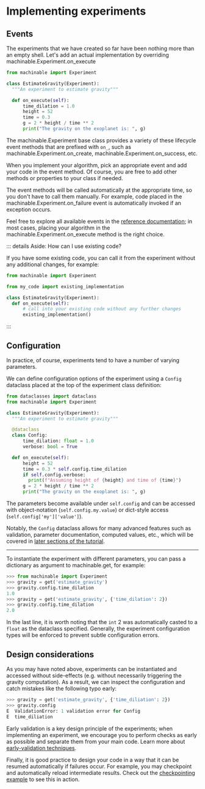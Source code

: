 # Implementing experiments

## Events

The experiments that we have created so far have been nothing more than an empty shell. Let's add an actual implementation by overriding <Pydoc caption="on_execute()">machinable.Experiment.on_execute</Pydoc>

```python
from machinable import Experiment

class EstimateGravity(Experiment):
  """An experiment to estimate gravity"""

  def on_execute(self):
      time_dilation = 1.0
      height = 52
      time = 0.3
      g = 2 * height / time ** 2
      print("The gravity on the exoplanet is: ", g)
```

The <Pydoc>machinable.Experiment</Pydoc> base class provides a variety of these lifecycle event methods that are prefixed with `on_`, such as <Pydoc caption="on_create()">machinable.Experiment.on_create</Pydoc>, <Pydoc caption="on_success()">machinable.Experiment.on_success</Pydoc>, etc.

When you implement your algorithm, pick an appropriate event and add your code in the event method. Of course, you are free to add other methods or properties to your class if needed.

The event methods will be called automatically at the appropriate time, so you don't have to call them manually. For example, code placed in the <Pydoc caption="on_failure()">machinable.Experiment.on_failure</Pydoc> event is automatically invoked if an exception occurs.

Feel free to explore all available events in the [reference documentation](../../reference/); in most cases, placing your algorithm in the <Pydoc caption="on_execute()">machinable.Experiment.on_execute</Pydoc> method is the right choice.

::: details Aside: How can I use existing code?

If you have some existing code, you can call it from the experiment without any additional changes, for example:

```python
from machinable import Experiment

from my_code import existing_implementation

class EstimateGravity(Experiment):
  def on_execute(self):
      # call into your existing code without any further changes
      existing_implementation()
```

:::

## Configuration

In practice, of course, experiments tend to have a number of varying parameters.

We can define configuration options of the experiment using a `Config` dataclass placed at the top of the experiment class definition:

```python
from dataclasses import dataclass
from machinable import Experiment

class EstimateGravity(Experiment):
  """An experiment to estimate gravity"""

  @dataclass
  class Config:
      time_dilation: float = 1.0
      verbose: bool = True

  def on_execute(self):
      height = 52
      time = 0.3 * self.config.time_dilation
      if self.config.verbose:
        print(f"Assuming height of {height} and time of {time}")
      g = 2 * height / time ** 2
      print("The gravity on the exoplanet is: ", g)

```

The parameters become available under `self.config` and can be accessed with object-notation (`self.config.my.value`) or dict-style access (`self.config['my']['value']`).

Notably, the `Config` dataclass allows for many advanced features such as validation, parameter documentation, computed values, etc., which will be covered in [later sections of the tutorial](../elements-in-depth/advanced-configuration.md).

---

To instantiate the experiment with different parameters, you can pass a dictionary as argument to <Pydoc>machinable.get</Pydoc>, for example:

```python
>>> from machinable import Experiment
>>> gravity = get('estimate_gravity')
>>> gravity.config.time_dilation
1.0
>>> gravity = get('estimate_gravity', {'time_dilation': 2})
>>> gravity.config.time_dilation
2.0
```

In the last line, it is worth noting that the `int` 2 was automatically casted to a `float` as the dataclass specified. Generally, the experiment configuration types will be enforced to prevent subtle configuration errors.

## Design considerations

As you may have noted above, experiments can be instantiated and accessed without side-effects (e.g. without necessarily triggering the gravity computation). As a result, we can inspect the configuration and catch mistakes like the following typo early:

```python
>>> gravity = get('estimate_gravity', {'time_diliation': 2})
>>> gravity.config
E  ValidationError: 1 validation error for Config
E  time_diliation
```

Early validation is a key design principle of the experiments; when implementing an experiment, we encourage you to perform checks as early as possible and separate them from your main code. Learn more about [early-validation techniques](../elements-in-depth/advanced-configuration.md#validation).

Finally, it is good practice to design your code in a way that it can be resumed automatically if failures occur. For example, you may checkpoint and automatically reload intermediate results. Check out the [checkpointing example](../../examples/checkpointing.md) to see this in action.
